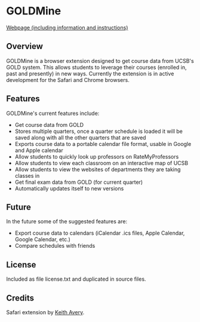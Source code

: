 GOLDMine
========

[Webpage (including information and instructions)](https://kpavery.github.io/goldmine)

Overview
--------

GOLDMine is a browser extension designed to get course data from UCSB's GOLD system. This allows students to leverage their courses (enrolled in, past and presently) in new ways. Currently the extension is in active development for the Safari and Chrome browsers.

Features
--------

GOLDMine's current features include:
- Get course data from GOLD
- Stores multiple quarters, once a quarter schedule is loaded it will be saved along with all the other quarters that are saved
- Exports course data to a portable calendar file format, usable in Google and Apple calendar
- Allow students to quickly look up professors on RateMyProfessors
- Allow students to view each classroom on an interactive map of UCSB
- Allow students to view the websites of departments they are taking classes in
- Get final exam data from GOLD (for current quarter)
- Automatically updates itself to new versions

Future
------

In the future some of the suggested features are:
- Export course data to calendars (iCalendar .ics files, Apple Calendar, Google Calendar, etc.)
- Compare schedules with friends

License
-------

Included as file license.txt and duplicated in source files.

Credits
-------

Safari extension by [Keith Avery](https://kpavery.github.io).